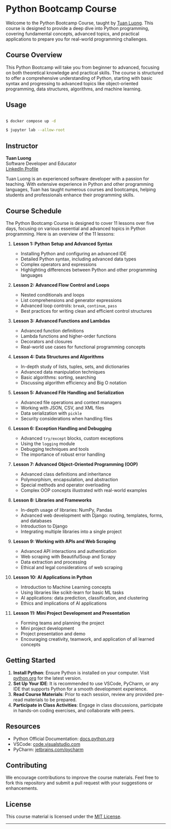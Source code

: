 # Python Bootcamp Course

Welcome to the Python Bootcamp Course, taught by [Tuan Luong](https://www.linkedin.com/in/luonganhtuan/). This course is designed to provide a deep dive into Python programming, covering fundamental concepts, advanced topics, and practical applications to prepare you for real-world programming challenges.

## Course Overview

This Python Bootcamp will take you from beginner to advanced, focusing on both theoretical knowledge and practical skills. The course is structured to offer a comprehensive understanding of Python, starting with basic syntax and progressing to advanced topics like object-oriented programming, data structures, algorithms, and machine learning.


## Usage

```bash

$ docker compose up -d

$ jupyter lab --allow-root
```




## Instructor

**Tuan Luong**  
Software Developer and Educator  
[LinkedIn Profile](https://www.linkedin.com/in/luonganhtuan/)

Tuan Luong is an experienced software developer with a passion for teaching. With extensive experience in Python and other programming languages, Tuan has taught numerous courses and bootcamps, helping students and professionals enhance their programming skills.

## Course Schedule
The Python Bootcamp Course is designed to cover 11 lessons over five days, focusing on various essential and advanced topics in Python programming. Here is an overview of the 11 lessons:

1. **Lesson 1: Python Setup and Advanced Syntax**
   - Installing Python and configuring an advanced IDE
   - Detailed Python syntax, including advanced data types
   - Complex operators and expressions
   - Highlighting differences between Python and other programming languages

2. **Lesson 2: Advanced Flow Control and Loops**
   - Nested conditionals and loops
   - List comprehensions and generator expressions
   - Advanced loop controls: `break`, `continue`, `pass`
   - Best practices for writing clean and efficient control structures

3. **Lesson 3: Advanced Functions and Lambdas**
   - Advanced function definitions
   - Lambda functions and higher-order functions
   - Decorators and closures
   - Real-world use cases for functional programming concepts

4. **Lesson 4: Data Structures and Algorithms**
   - In-depth study of lists, tuples, sets, and dictionaries
   - Advanced data manipulation techniques
   - Basic algorithms: sorting, searching
   - Discussing algorithm efficiency and Big O notation

5. **Lesson 5: Advanced File Handling and Serialization**
   - Advanced file operations and context managers
   - Working with JSON, CSV, and XML files
   - Data serialization with `pickle`
   - Security considerations when handling files

6. **Lesson 6: Exception Handling and Debugging**
   - Advanced `try/except` blocks, custom exceptions
   - Using the `logging` module
   - Debugging techniques and tools
   - The importance of robust error handling

7. **Lesson 7: Advanced Object-Oriented Programming (OOP)**
   - Advanced class definitions and inheritance
   - Polymorphism, encapsulation, and abstraction
   - Special methods and operator overloading
   - Complex OOP concepts illustrated with real-world examples

8. **Lesson 8: Libraries and Frameworks**
   - In-depth usage of libraries: NumPy, Pandas
   - Advanced web development with Django: routing, templates, forms, and databases
   - Introduction to Django
   - Integrating multiple libraries into a single project

9. **Lesson 9: Working with APIs and Web Scraping**
   - Advanced API interactions and authentication
   - Web scraping with BeautifulSoup and Scrapy
   - Data extraction and processing
   - Ethical and legal considerations of web scraping

10. **Lesson 10: AI Applications in Python**
    - Introduction to Machine Learning concepts
    - Using libraries like scikit-learn for basic ML tasks
    - AI applications: data prediction, classification, and clustering
    - Ethics and implications of AI applications

11. **Lesson 11: Mini Project Development and Presentation**
    - Forming teams and planning the project
    - Mini project development
    - Project presentation and demo
    - Encouraging creativity, teamwork, and application of all learned concepts


## Getting Started

1. **Install Python**: Ensure Python is installed on your computer. Visit [python.org](https://www.python.org/downloads/) for the latest version.
2. **Set Up Your IDE**: It is recommended to use VSCode, PyCharm, or any IDE that supports Python for a smooth development experience.
3. **Read Course Materials**: Prior to each session, review any provided pre-read materials to be prepared.
4. **Participate in Class Activities**: Engage in class discussions, participate in hands-on coding exercises, and collaborate with peers.

## Resources

- Python Official Documentation: [docs.python.org](https://docs.python.org/)
- VSCode: [code.visualstudio.com](https://code.visualstudio.com/)
- PyCharm: [jetbrains.com/pycharm](https://www.jetbrains.com/pycharm/)

## Contributing

We encourage contributions to improve the course materials. Feel free to fork this repository and submit a pull request with your suggestions or enhancements.

## License

This course material is licensed under the [MIT License](LICENSE).

---
